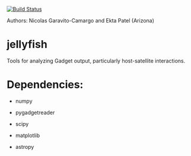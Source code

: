 [![Build Status](https://travis-ci.org/Besla-Team/jellyfish.svg?branch=master)](https://travis-ci.org/Besla-Team/jellyfish)

Authors: Nicolas Garavito-Camargo and Ekta Patel (Arizona)

# jellyfish
Tools for analyzing Gadget output, particularly host-satellite interactions. 

# Dependencies:
- numpy

- pygadgetreader

- scipy

- matplotlib

- astropy

